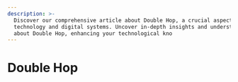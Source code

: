 ```yaml
---
description: >-
  Discover our comprehensive article about Double Hop, a crucial aspect in
  technology and digital systems. Uncover in-depth insights and understandings
  about Double Hop, enhancing your technological kno
---
```


# Double Hop

